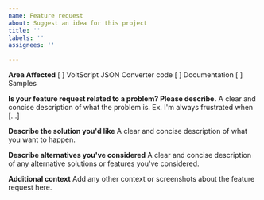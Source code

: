 ```yaml
---
name: Feature request
about: Suggest an idea for this project
title: ''
labels: ''
assignees: ''

---
```


**Area Affected**
[ ] VoltScript JSON Converter code
[ ] Documentation
[ ] Samples

**Is your feature request related to a problem? Please describe.**
A clear and concise description of what the problem is. Ex. I'm always frustrated when [...]

**Describe the solution you'd like**
A clear and concise description of what you want to happen.

**Describe alternatives you've considered**
A clear and concise description of any alternative solutions or features you've considered.

**Additional context**
Add any other context or screenshots about the feature request here.
